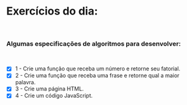 # Exercícios do dia:
<br />

### Algumas especificações de algoritmos para desenvolver:
<br />

- [x] 1 - Crie uma função que receba um número e retorne seu fatorial.
- [x] 2 - Crie uma função que receba uma frase e retorne qual a maior palavra.
- [x] 3 - Crie uma página HTML.
- [x] 4 - Crie um código JavaScript.